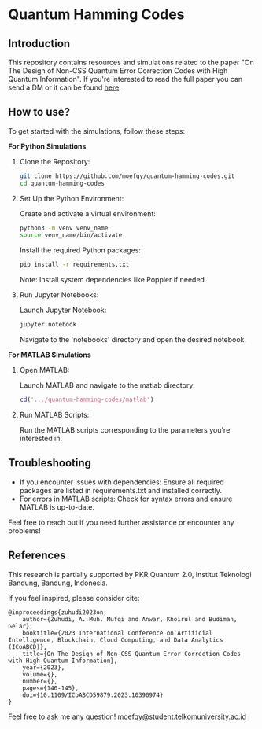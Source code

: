 # Quantum Hamming Codes

## Introduction

This repository contains resources and simulations related to the paper "On The Design of Non-CSS Quantum Error Correction Codes with High Quantum Information". If you're interested to read the full paper you can send a DM or it can be found [here](https://ieeexplore.ieee.org/document/10390974).

## How to use?

To get started with the simulations, follow these steps:

**For Python Simulations**

1. Clone the Repository:

   ```bash
   git clone https://github.com/moefqy/quantum-hamming-codes.git
   cd quantum-hamming-codes
   ```

2. Set Up the Python Environment:

    Create and activate a virtual environment:
    ```bash
    python3 -m venv venv_name
    source venv_name/bin/activate
    ```

    Install the required Python packages:

    ```bash
    pip install -r requirements.txt
    ```

    Note: Install system dependencies like Poppler if needed.

3. Run Jupyter Notebooks:

    Launch Jupyter Notebook:
    
    ```bash
    jupyter notebook
    ```
    Navigate to the 'notebooks' directory and open the desired notebook.

**For MATLAB Simulations**

1. Open MATLAB:
   
   Launch MATLAB and navigate to the matlab directory:

    ```matlab
    cd('.../quantum-hamming-codes/matlab')
    ```

2. Run MATLAB Scripts:
    
    Run the MATLAB scripts corresponding to the parameters you're interested in.


## Troubleshooting

   - If you encounter issues with dependencies: Ensure all required packages are listed in requirements.txt and installed correctly.
   - For errors in MATLAB scripts: Check for syntax errors and ensure MATLAB is up-to-date.

Feel free to reach out if you need further assistance or encounter any problems!


## References

This research is partially supported by PKR Quantum 2.0, Institut Teknologi Bandung, Bandung, Indonesia.

If you feel inspired, please consider cite:

    @inproceedings{zuhudi2023on,
        author={Zuhudi, A. Muh. Mufqi and Anwar, Khoirul and Budiman, Gelar},
        booktitle={2023 International Conference on Artificial Intelligence, Blockchain, Cloud Computing, and Data Analytics (ICoABCD)}, 
        title={On The Design of Non-CSS Quantum Error Correction Codes with High Quantum Information}, 
        year={2023},
        volume={},
        number={},
        pages={140-145},
        doi={10.1109/ICoABCD59879.2023.10390974}
    }

Feel free to ask me any question! moefqy@student.telkomuniversity.ac.id